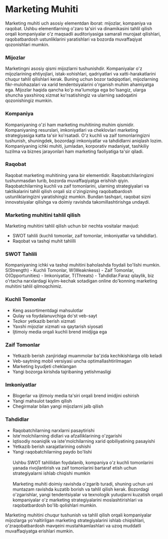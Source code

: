 # Marketing Muhiti

Marketing muhiti uch asosiy elementdan iborat: mijozlar, kompaniya va raqobat. Ushbu elementlarning o'zaro ta'siri va dinamikasini tahlil qilish orqali kompaniyalar o'z maqsadli auditoriyasiga samarali murojaat qilishlari, raqobatbardosh ustunliklarini yaratishlari va bozorda muvaffaqiyat qozonishlari mumkin.

### Mijozlar

Marketingni asosiy qismi mijozlarni tushunishdir. Kompaniyalar o'z mijozlarining ehtiyojlari, istak-xohishlari, qadriyatlari va xatti-harakatlarini chuqur tahlil qilishlari kerak. Buning uchun bozor tadqiqotlari, mijozlarning fikr-mulohazalari va xarid tendentsiyalarini o'rganish muhim ahamiyatga ega. Mijozlar haqida qancha ko'p ma'lumotga ega bo'lsangiz, ularga shuncha yaxshiroq xizmat ko'rsatishingiz va ularning sadoqatini qozonishingiz mumkin.

### Kompaniya

Kompaniyaning o'zi ham marketing muhitining muhim qismidir. Kompaniyaning resurslari, imkoniyatlari va cheklovlari marketing strategiyasiga katta ta'sir ko'rsatadi. O'z kuchli va zaif tomonlaringizni tushunish, shuningdek, bozordagi imkoniyatlar va tahdidlarni aniqlash lozim. Kompaniyaning ichki muhiti, jumladan, korporativ madaniyat, tashkiliy tuzilma va biznes jarayonlari ham marketing faoliyatiga ta'sir qiladi.

### Raqobat

Raqobat marketing muhitining yana bir elementidir. Raqobatchilaringizni tushunmasdan turib, bozorda muvaffaqiyatga erishish qiyin. Raqobatchilarning kuchli va zaif tomonlarini, ularning strategiyalari va taktikalarini tahlil qilish orqali siz o'zingizning raqobatbardosh ustunliklaringizni yaratishingiz mumkin. Bundan tashqari, raqobat sizni innovatsiyalar qilishga va doimiy ravishda takomillashtirishga undaydi.

### Marketing muhitini tahlil qilish

Marketing muhitini tahlil qilish uchun bir nechta vositalar mavjud:
+ SWOT tahlili (kuchli tomonlar, zaif tomonlar, imkoniyatlar va tahdidlar).
+ Raqobat va tashqi muhit tahlilli

### SWOT Tahlili
Kompaniyaning ichki va tashqi muhitini baholashda foydali bo'lishi mumkin. S(Strength) - Kuchli Tomonlar, W(Weaknkess) - Zaif Tomonlar, O(Opportunities) - Imkoniyatlar, T(Threats) - Tahdidlar.Faraz qilaylik, biz o'rtacha narxlardagi kiyim-kechak sotadigan online do'konning marketing muhitini tahlil qilmoqchimiz.

### Kuchli Tomonlar
+ Keng assortimentdagi mahsulotlar
+ Qulay va foydalanuvchiga do'st veb-sayt
+ Tezkor yetkazib berish xizmati
+ Yaxshi mijozlar xizmati va qaytarish siyosati
+ Ijtimoiy media orqali kuchli brend imidjiga ega

### Zaif Tomonlar
+ Yetkazib berish zanjiridagi muammolar ba'zida kechikishlarga olib keladi
+ Veb-saytning mobil versiyasi uncha optimallashtirilmagan
+ Marketing byudjeti cheklangan
+ Yangi bozorga kirishda tajribaning yetishmasligi

### Imkoniyatlar
+ Blogerlar va ijtimoiy media ta'siri orqali brend imidjini oshirish
+ Yangi mahsulot taqdim qilish
+ Chegirmalar bilan yangi mijozlarni jalb qilish

### Tahdidlar
+ Raqobatchilarning narxlarni pasaytirishi
+ Iste'molchilarning didlari va afzalliklarining o'zgarishi
+ Iqtisodiy noaniqlik va iste'molchilarning xarid qobiliyatining pasayishi
+ Yetkazib berish xarajatlarining oshishi
+ Yangi raqobatchilarning paydo bo'lishi
\
\
Ushbu SWOT tahlilidan foydalanib, kompaniya o'z kuchli tomonlarini yanada rivojlantirish va zaif tomonlarini bartaraf etish uchun strategiyalarni ishlab chiqishi mumkin
\
\
Marketing muhiti doimiy ravishda o'zgarib turadi, shuning uchun uni muntazam ravishda kuzatib borish va tahlil qilish kerak. Bozordagi o'zgarishlar, yangi tendentsiyalar va texnologik yutuqlarni kuzatish orqali kompaniyalar o'z marketing strategiyalarini moslashtirishlari va raqobatbardosh bo'lib qolishlari mumkin.

Marketing muhitini chuqur tushunish va tahlil qilish orqali kompaniyalar mijozlarga yo'naltirilgan marketing strategiyalarini ishlab chiqishlari, o'zraqobatbardosh mavqeini mustahkamlashlari va uzoq muddatli muvaffaqiyatga erishlari mumkin.
